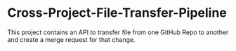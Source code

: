 # Cross-Project-File-Transfer-Pipeline
This project contains an API to transfer file from one GitHub Repo to another and create a merge request for that change.
